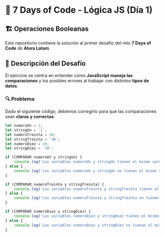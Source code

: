 # 🧠 7 Days of Code - Lógica JS (Día 1)  
## 🏗️ Operaciones Booleanas  

Este repositorio contiene la solución al primer desafío del reto **7 Days of Code** de **Alura Latam**.  

## 📌 Descripción del Desafío  
El ejercicio se centra en entender cómo **JavaScript maneja las comparaciones** y los posibles errores al trabajar con distintos **tipos de datos**.  

### 🔍 Problema  
Dado el siguiente código, debemos corregirlo para que las comparaciones sean **claras y correctas**:

```javascript
let numeroUn = 1;
let stringUn = '1';
let numeroTreinta = 30;
let stringTreinta = '30';
let numeroDiez = 10;
let stringDiez = '10';

if (COMPARAR numeroUn y stringUn) {
    console.log('Las variables numeroUn y stringUn tienen el mismo valor, pero tipos diferentes');
} else {
    console.log('Las variables numeroUn y stringUn no tienen el mismo valor');
}

if (COMPARAR numeroTreinta y stringTreinta) {
    console.log('Las variables numeroTreinta y stringTreinta tienen el mismo valor y el mismo tipo');
} else {
    console.log('Las variables numeroTreinta y stringTreinta no tienen el mismo tipo');
}

if (COMPARAR numeroDiez y stringDiez) {
    console.log('Las variables numeroDiez y stringDiez tienen el mismo valor, pero tipos diferentes');
} else {
    console.log('Las variables numeroDiez y stringDiez no tienen el mismo valor');
}
